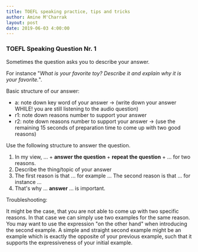 ```yaml
---
title: TOEFL speaking practice, tips and tricks
author: Amine M'Charrak
layout: post
date: 2019-06-03 4:00:00
---
```

### TOEFL Speaking Question Nr. 1

Sometimes the question asks you to describe your answer.

For instance "*What is your favorite toy? Describe it and explain why it is your favorite.*".

Basic structure of our answer:

* a: note down key word of your answer
 -> (write down your answer WHILE! you are still listening to the audio question)
* r1: note down reasons number to support your answer
* r2: note down reasons number to support your answer
-> (use the remaining 15 seconds of preparation time to come up with two good reasons)

Use the following structure to answer the question.

1. In my view, ... + **answer the question** + **repeat the question** + ... for two reasons.
2. Describe the thing/topic of your answer
3. The first reason is that ... for example ...
The second reason is that ... for instance ...
4. That's why ... **answer** ... is important.

Troubleshooting:

It might be the case, that you are not able to come up with two specific reasons. In that case we can simply use two examples for the same reason. You may want to use the expression "on the other hand" when introducing the second example. A simple and straight second example might be an example which is exactly the opposite of your previous example, such that it supports the expressiveness of your initial example.
